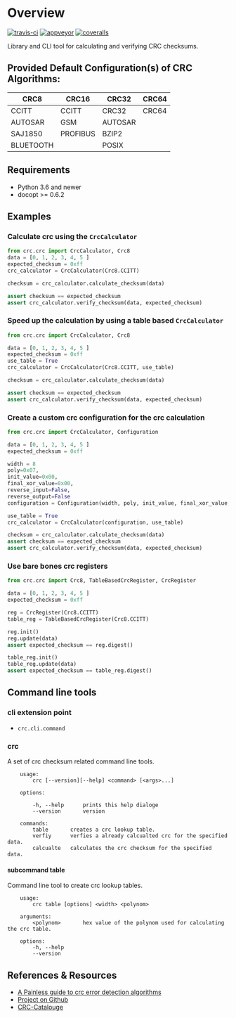 # Overview
[![travis-ci](https://travis-ci.org/Nicoretti/crc.svg?branch=master)](https://travis-ci.org/Nicoretti/crc)
[![appveyor](https://ci.appveyor.com/api/projects/status/1tkrwbp3tiv0ikib/branch/master?svg=true)](https://ci.appveyor.com/project/Nicoretti/crc)
[![coveralls](https://coveralls.io/repos/github/Nicoretti/crc/badge.svg?branch=master)](https://coveralls.io/github/Nicoretti/crc)


Library and CLI tool for calculating and verifying CRC checksums.

## Provided Default Configuration(s) of CRC Algorithms:

| CRC8 | CRC16 | CRC32 | CRC64 |
|------|-------|-------|-------|
| CCITT | CCITT | CRC32 | CRC64 |
| AUTOSAR | GSM | AUTOSAR | |
| SAJ1850 | PROFIBUS | BZIP2 | |
| BLUETOOTH | | POSIX | |

## Requirements
* Python 3.6 and newer
* docopt >= 0.6.2

## Examples

### Calculate crc using the `CrcCalculator`
```python
from crc.crc import CrcCalculator, Crc8
data = [0, 1, 2, 3, 4, 5 ]
expected_checksum = 0xff
crc_calculator = CrcCalculator(Crc8.CCITT)

checksum = crc_calculator.calculate_checksum(data)

assert checksum == expected_checksum
assert crc_calculator.verify_checksum(data, expected_checksum)
```

### Speed up the calculation by using a table based `CrcCalculator`
```python
from crc.crc import CrcCalculator, Crc8

data = [0, 1, 2, 3, 4, 5 ]
expected_checksum = 0xff
use_table = True
crc_calculator = CrcCalculator(Crc8.CCITT, use_table)

checksum = crc_calculator.calculate_checksum(data)

assert checksum == expected_checksum
assert crc_calculator.verify_checksum(data, expected_checksum)
```

### Create a custom crc configuration for the crc calculation 
```python
from crc.crc import CrcCalculator, Configuration

data = [0, 1, 2, 3, 4, 5 ]
expected_checksum = 0xff

width = 8
poly=0x07,
init_value=0x00,
final_xor_value=0x00,
reverse_input=False,
reverse_output=False
configuration = Configuration(width, poly, init_value, final_xor_value, reverse_input, reverse_output)

use_table = True
crc_calculator = CrcCalculator(configuration, use_table)

checksum = crc_calculator.calculate_checksum(data)
assert checksum == expected_checksum
assert crc_calculator.verify_checksum(data, expected_checksum)
```

### Use bare bones crc registers
```python
from crc.crc import Crc8, TableBasedCrcRegister, CrcRegister

data = [0, 1, 2, 3, 4, 5 ]
expected_checksum = 0xff

reg = CrcRegister(Crc8.CCITT)
table_reg = TableBasedCrcRegister(Crc8.CCITT)

reg.init()
reg.update(data)
assert expected_checksum == reg.digest()

table_reg.init()
table_reg.update(data)
assert expected_checksum == table_reg.digest()
```

## Command line tools

### cli extension point
* `crc.cli.command`

### crc
A set of crc checksum related command line tools.

```
    usage:
        crc [--version][--help] <command> [<args>...]

    options:

        -h, --help      prints this help dialoge
        --version       version

    commands:
        table       creates a crc lookup table.
        verfiy      verfies a already calcualted crc for the specified data.
        calcualte   calculates the crc checksum for the specified data.
```

#### subcommand table
Command line tool to create crc lookup tables.
```
    usage:
        crc table [options] <width> <polynom>

    arguments:
        <polynom>       hex value of the polynom used for calculating the crc table.

    options:
        -h, --help
        --version
```

References & Resources
-----------------------
* [A Painless guide to crc error detection algorithms](http://www.zlib.net/crc_v3.txt)
* [Project on Github](https://github.com/Nicoretti/crc)
* [CRC-Catalouge](http://reveng.sourceforge.net/crc-catalogue/all.htm)

